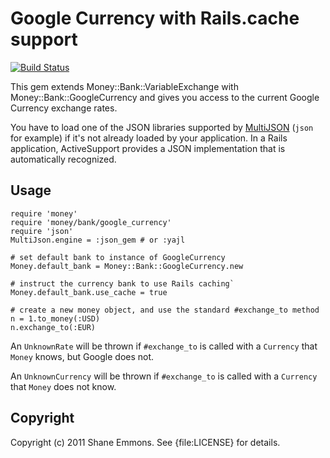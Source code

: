 Google Currency with Rails.cache support
===============

[![Build Status](https://secure.travis-ci.org/RubyMoney/google_currency.png)](http://travis-ci.org/RubyMoney/google_currency)

This gem extends Money::Bank::VariableExchange with Money::Bank::GoogleCurrency
and gives you access to the current Google Currency exchange rates.

You have to load one of the JSON libraries supported by
[MultiJSON](https://github.com/intridea/multi_json) (`json` for example)
if it's not already loaded by your application. In a Rails application,
ActiveSupport provides a JSON implementation that is automatically recognized.

Usage
-----

    require 'money'
    require 'money/bank/google_currency'
    require 'json'
    MultiJson.engine = :json_gem # or :yajl

    # set default bank to instance of GoogleCurrency
    Money.default_bank = Money::Bank::GoogleCurrency.new
    
    # instruct the currency bank to use Rails caching`
    Money.default_bank.use_cache = true

    # create a new money object, and use the standard #exchange_to method
    n = 1.to_money(:USD)
    n.exchange_to(:EUR)

An `UnknownRate` will be thrown if `#exchange_to` is called with a `Currency`
that `Money` knows, but Google does not.

An `UnknownCurrency` will be thrown if `#exchange_to` is called with a
`Currency` that `Money` does not know.

Copyright
---------

Copyright (c) 2011 Shane Emmons. See {file:LICENSE} for details.
